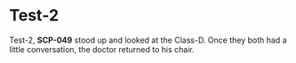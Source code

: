 # Test-2

Test-2, **SCP-049** stood up and looked at the Class-D. Once they both had a little conversation, the doctor returned to his chair.
